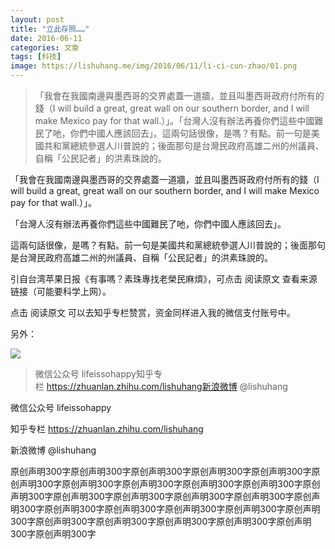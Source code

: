 ```yaml
---
layout: post
title: "立此存照……"
date: 2016-06-11
categories: 文章
tags: [科技]
image: https://lishuhang.me/img/2016/06/11/li-ci-cun-zhao/01.png
---
```


> 「我會在我國南邊與墨西哥的交界處蓋一道牆，並且叫墨西哥政府付所有的錢（I will build a great, great wall on our southern border, and I will make Mexico pay for that wall.）」。「台灣人沒有辦法再養你們這些中國難民了吔，你們中國人應該回去」。這兩句話很像，是嗎？有點。前一句是美國共和黨總統參選人川普說的；後面那句是台灣民政府高雄二州的州議員、自稱「公民記者」的洪素珠說的。

「我會在我國南邊與墨西哥的交界處蓋一道牆，並且叫墨西哥政府付所有的錢（I will build a great, great wall on our southern border, and I will make Mexico pay for that wall.）」。

「台灣人沒有辦法再養你們這些中國難民了吔，你們中國人應該回去」。

這兩句話很像，是嗎？有點。前一句是美國共和黨總統參選人川普說的；後面那句是台灣民政府高雄二州的州議員、自稱「公民記者」的洪素珠說的。

引自台湾苹果日报《有事嗎？素珠專找老榮民麻煩》，可点击 阅读原文 查看来源链接（可能要科学上网）。

点击 阅读原文 可以去知乎专栏赞赏，资金同样进入我的微信支付账号中。

另外：

![](http://mmbiz.qpic.cn/mmbiz/AdRKyBVLoHLiaoL2SyC9gpMMSqeCxKWG6QSTjTaff8vt6pqG5DtOSicYLUniaYFOjQ1icH0jGCY6hwjgjLmuTwFkIg/0?wx_fmt=jpeg)

> 微信公众号 lifeissohappy知乎专栏 https://zhuanlan.zhihu.com/lishuhang新浪微博 @lishuhang

微信公众号 lifeissohappy

知乎专栏 https://zhuanlan.zhihu.com/lishuhang

新浪微博 @lishuhang

原创声明300字原创声明300字原创声明300字原创声明300字原创声明300字原创声明300字原创声明300字原创声明300字原创声明300字原创声明300字原创声明300字原创声明300字原创声明300字原创声明300字原创声明300字原创声明300字原创声明300字原创声明300字原创声明300字原创声明300字原创声明300字原创声明300字原创声明300字原创声明300字原创声明300字原创声明300字原创声明300字